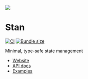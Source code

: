 ![](https://github.com/rkrupinski/stan/tree/master/packages/website/static/img/logo.svg)

# Stan

[![CI](https://github.com/rkrupinski/stan/actions/workflows/ci.yml/badge.svg)](https://github.com/rkrupinski/stan/actions/workflows/ci.yml)
[![Bundle size](https://badgen.net/bundlephobia/minzip/@rkrupinski/stan)](https://bundlephobia.com/package/@rkrupinski/stan)

Minimal, type-safe state management

- [Website](https://rkrupinski.github.io/stan)
- [API docs](https://rkrupinski.github.io/stan/docs/api)
- [Examples](https://rkrupinski.github.io/stan/docs/getting-started/examples)
